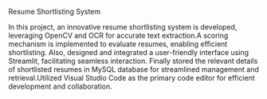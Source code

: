 Resume Shortlisting System

In this project, an innovative resume shortlisting system is developed, leveraging OpenCV and OCR for accurate text extraction.A scoring mechanism is implemented to evaluate resumes, 
enabling efficient shortlisting. Also, designed and integrated a user-friendly interface using Streamlit, facilitating seamless interaction. Finally stored the relevant details of 
shortlisted resumes in MySQL database for streamlined management and retrieval.Utilized Visual Studio Code as the primary code editor for efficient development and collaboration.

